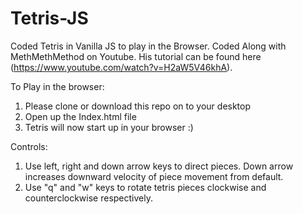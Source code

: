 # Tetris-JS
Coded Tetris in Vanilla JS to play in the Browser. Coded Along with MethMethMethod on Youtube. His tutorial can be found here (https://www.youtube.com/watch?v=H2aW5V46khA).

To Play in the browser:
1. Please clone or download this repo on to your desktop
2. Open up the Index.html file
3. Tetris will now start up in your browser :)

Controls: 
1. Use left, right and down arrow keys to direct pieces. Down arrow increases downward velocity of piece movement from default.
2. Use "q" and "w" keys to rotate tetris pieces clockwise and counterclockwise respectively. 
